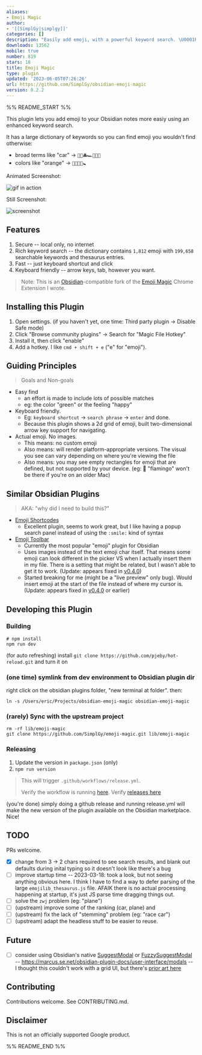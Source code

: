 ```yaml
---
aliases:
- Emoji Magic
author:
- '[[SimplGy|simplgy]]'
categories: []
description: "Easily add emoji, with a powerful keyword search. \U0001F52E ✨ \U0001F407"
downloads: 13562
mobile: true
number: 819
stars: 18
title: Emoji Magic
type: plugin
updated: '2023-06-05T07:26:26'
url: https://github.com/SimplGy/obsidian-emoji-magic
version: 0.2.2
---
```


%% README_START %%

This plugin lets you add emoji to your Obsidian notes more easiy using an enhanced keyword search.

It has a large dictionary of keywords so you can find emoji you wouldn't find otherwise:

* broad terms like "car" -> `🚓🚋🚔🏎️🚐🚕🚖`
* colors like "orange" -> `📙🧡🍊🥕🚼`

Animated Screenshot:

![gif in action](https://raw.githubusercontent.com/SimplGy/obsidian-emoji-magic/HEAD/screenshots/emoji-magic-obsidian-2.gif)

Still Screenshot:

![screenshot](https://raw.githubusercontent.com/SimplGy/obsidian-emoji-magic/HEAD/screenshots/emoji-magic-blue.png)

## Features

1. Secure -- local only, no internet
2. Rich keyword search -- the dictionary contains `1,812` emoji with `199,658` searchable keywords and thesaurus entries.
3. Fast -- just keyboard shortcut and click
4. Keyboard friendly -- arrow keys, tab, however you want.

> Note: This is an [Obsidian](https://obsidian.md/)-compatible fork of the [Emoji Magic](https://github.com/SimplGy/emoji-magic) Chrome Extension I wrote.

## Installing this Plugin

1. Open settings. (if you haven't yet, one time: Third party plugin -> Disable Safe mode)
1. Click "Browse community plugins" -> Search for "Magic File Hotkey"
1. Install it, then click "enable"
1. Add a hotkey. I like `cmd + shift + e` ("e" for "emoji").

## Guiding Principles
> Goals and Non-goals

* Easy find
  * an effort is made to include lots of possible matches
  * eg: the color "green" or the feeling "happy"
* Keyboard friendly.
  * Eg: `keyboard shortcut` -> `search phrase` -> `enter` and done.
  * Because this plugin shows a 2d grid of emoji, built two-dimensional arrow key support for navigating.
* Actual emoji. No images.
  * This means: no custom emoji
  * Also means: will render platform-appropriate versions. The visual you see can vary depending on where you're viewing the file
  * Also means: you may see empty rectangles for emoji that are defined, but not supported by your device. (eg: 🦩 "flamingo" won't be there if you're on an older Mac)

## Similar Obsidian Plugins

> AKA: "why did I need to build this?"

* [Emoji Shortcodes](https://github.com/phibr0/obsidian-emoji-shortcodes)
  * Excellent plugin, seems to work great, but I like having a popup search panel instead of using the `:smile:` kind of syntax
* [Emoji Toolbar](https://github.com/oliveryh/obsidian-emoji-toolbar)
  * Currently the most popular "emoji" plugin for Obsidian
  * Uses images instead of the text emoji char itself. That means some emoji can look different in the picker VS when I actually insert them in my file. There is a setting that might be related, but I wasn't able to get it to work. (Update: appears fixed in [v0.4.0](https://github.com/oliveryh/obsidian-emoji-toolbar/releases/tag/0.4.0))
  * Started breaking for me (might be a "live preview" only bug). Would insert emoji at the start of the file instead of where my cursor is. (Update: appears fixed in [v0.4.0](https://github.com/oliveryh/obsidian-emoji-toolbar/releases/tag/0.4.0) or earlier)



## Developing this Plugin

### Building

```
# npm install
npm run dev
```

(for auto refreshing) install `git clone https://github.com/pjeby/hot-reload.git` and turn it on

### (one time) symlink from dev environment to Obsidian plugin dir

right click on the obsidian plugins folder, "new terminal at folder". then:

```
ln -s /Users/eric/Projects/obsidian-emoji-magic obsidian-emoji-magic
```

### (rarely) Sync with the upstream project

```
rm -rf lib/emoji-magic
git clone https://github.com/SimplGy/emoji-magic.git lib/emoji-magic
```

### Releasing

1. Update the version in `package.json` (only)
2. `npm run version`

> This will trigger `.github/workflows/release.yml`.
> 
> Verify the workflow is running [here](https://github.com/SimplGy/obsidian-emoji-magic/actions).
> Verify [releases here](https://github.com/SimplGy/obsidian-emoji-magic/releases)

(you're done) simply doing a github release and running release.yml will make the new version of the plugin available on the Obsidian marketplace. Nice!



## TODO
PRs welcome.

- [x] change from 3 -> 2 chars required to see search results, and blank out defaults during inital typing so it doesn't look like there's a bug
- [ ] improve startup time -- 2023-03-18: took a look, but not seeing anything obvious here. I think I have to find a way to defer parsing of the large `emojilib_thesaurus.js` file. AFAIK there is no actual processing happening at startup, it's just JS parse time dragging things out.
- [ ] solve the `zwj` problem (eg: "plane")
- [ ] (upstream) improve some of the ranking (car, plane) and 
- [ ] (upstream) fix the lack of "stemming" problem (eg: "race car")
- [ ] (upstream) adapt the headless stuff to be easier to reuse.

## Future
- [ ] consider using Obsidian's native [SuggestModal](https://marcus.se.net/obsidian-plugin-docs/reference/typescript/classes/SuggestModal) or [FuzzySuggestModal](https://marcus.se.net/obsidian-plugin-docs/reference/typescript/classes/FuzzySuggestModal) -- https://marcus.se.net/obsidian-plugin-docs/user-interface/modals -- I thought this couldn't work with a grid UI, but there's [prior art here](https://github.com/oliveryh/obsidian-emoji-toolbar/commit/1b8f7624f575cb183271a3d969ee5939c4763f8a)




## Contributing

Contributions welcome. See CONTRIBUTING.md.

## Disclaimer

This is not an officially supported Google product.


%% README_END %%